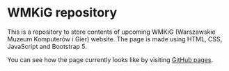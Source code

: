 # WMKiG repository

This is a repository to store contents of upcoming WMKiG (Warszawskie Muzeum Komputerów i Gier) website. 
The page is made using HTML, CSS, JavaScript and Bootstrap 5.

You can see how the page currently looks like by visiting [GitHub pages](https://alowczarzak.github.io/wmkig/).
